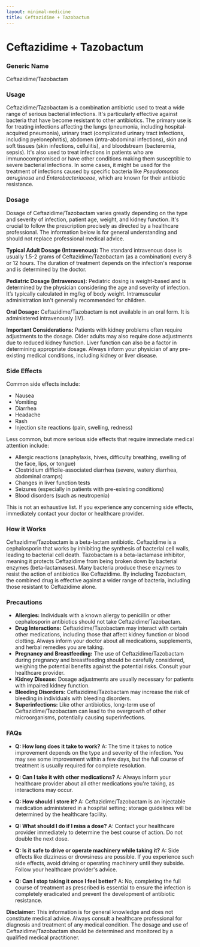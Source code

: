 ```yaml
---
layout: minimal-medicine
title: Ceftazidime + Tazobactum
---
```


# Ceftazidime + Tazobactum
### Generic Name
Ceftazidime/Tazobactam

### Usage

Ceftazidime/Tazobactam is a combination antibiotic used to treat a wide range of serious bacterial infections.  It's particularly effective against bacteria that have become resistant to other antibiotics.  The primary use is for treating infections affecting the lungs (pneumonia, including hospital-acquired pneumonia), urinary tract (complicated urinary tract infections, including pyelonephritis), abdomen (intra-abdominal infections), skin and soft tissues (skin infections, cellulitis), and bloodstream (bacteremia, sepsis).  It's also used to treat infections in patients who are immunocompromised or have other conditions making them susceptible to severe bacterial infections.  In some cases, it might be used for the treatment of infections caused by specific bacteria like *Pseudomonas aeruginosa* and *Enterobacteriaceae*, which are known for their antibiotic resistance.


### Dosage

Dosage of Ceftazidime/Tazobactam varies greatly depending on the type and severity of infection, patient age, weight, and kidney function.  It's crucial to follow the prescription precisely as directed by a healthcare professional.  The information below is for general understanding and should not replace professional medical advice.

**Typical Adult Dosage (Intravenous):**  The standard intravenous dose is usually 1.5-2 grams of Ceftazidime/Tazobactam (as a combination) every 8 or 12 hours.  The duration of treatment depends on the infection's response and is determined by the doctor.

**Pediatric Dosage (Intravenous):** Pediatric dosing is weight-based and is determined by the physician considering the age and severity of infection. It’s typically calculated in mg/kg of body weight.  Intramuscular administration isn't generally recommended for children.


**Oral Dosage:**  Ceftazidime/Tazobactam is not available in an oral form.  It is administered intravenously (IV).


**Important Considerations:**  Patients with kidney problems often require adjustments to the dosage.  Older adults may also require dose adjustments due to reduced kidney function.  Liver function can also be a factor in determining appropriate dosage.  Always inform your physician of any pre-existing medical conditions, including kidney or liver disease.



### Side Effects

Common side effects include:

* Nausea
* Vomiting
* Diarrhea
* Headache
* Rash
* Injection site reactions (pain, swelling, redness)


Less common, but more serious side effects that require immediate medical attention include:

* Allergic reactions (anaphylaxis, hives, difficulty breathing, swelling of the face, lips, or tongue)
* Clostridium difficile-associated diarrhea (severe, watery diarrhea, abdominal cramps)
* Changes in liver function tests
* Seizures (especially in patients with pre-existing conditions)
* Blood disorders (such as neutropenia)


This is not an exhaustive list.  If you experience any concerning side effects, immediately contact your doctor or healthcare provider.


### How it Works

Ceftazidime/Tazobactam is a beta-lactam antibiotic.  Ceftazidime is a cephalosporin that works by inhibiting the synthesis of bacterial cell walls, leading to bacterial cell death. Tazobactam is a beta-lactamase inhibitor, meaning it protects Ceftazidime from being broken down by bacterial enzymes (beta-lactamases). Many bacteria produce these enzymes to resist the action of antibiotics like Ceftazidime.  By including Tazobactam, the combined drug is effective against a wider range of bacteria, including those resistant to Ceftazidime alone.


### Precautions

* **Allergies:**  Individuals with a known allergy to penicillin or other cephalosporin antibiotics should not take Ceftazidime/Tazobactam.
* **Drug Interactions:**  Ceftazidime/Tazobactam may interact with certain other medications, including those that affect kidney function or blood clotting.  Always inform your doctor about all medications, supplements, and herbal remedies you are taking.
* **Pregnancy and Breastfeeding:**  The use of Ceftazidime/Tazobactam during pregnancy and breastfeeding should be carefully considered, weighing the potential benefits against the potential risks.  Consult your healthcare provider.
* **Kidney Disease:**  Dosage adjustments are usually necessary for patients with impaired kidney function.
* **Bleeding Disorders:**  Ceftazidime/Tazobactam may increase the risk of bleeding in individuals with bleeding disorders.
* **Superinfections:**  Like other antibiotics, long-term use of Ceftazidime/Tazobactam can lead to the overgrowth of other microorganisms, potentially causing superinfections.


### FAQs

* **Q: How long does it take to work?** A: The time it takes to notice improvement depends on the type and severity of the infection.  You may see some improvement within a few days, but the full course of treatment is usually required for complete resolution.

* **Q: Can I take it with other medications?** A:  Always inform your healthcare provider about all other medications you're taking, as interactions may occur.

* **Q: How should I store it?** A:  Ceftazidime/Tazobactam is an injectable medication administered in a hospital setting; storage guidelines will be determined by the healthcare facility.

* **Q: What should I do if I miss a dose?** A: Contact your healthcare provider immediately to determine the best course of action.  Do not double the next dose.

* **Q: Is it safe to drive or operate machinery while taking it?** A: Side effects like dizziness or drowsiness are possible. If you experience such side effects, avoid driving or operating machinery until they subside.  Follow your healthcare provider's advice.

* **Q: Can I stop taking it once I feel better?** A:  No, completing the full course of treatment as prescribed is essential to ensure the infection is completely eradicated and prevent the development of antibiotic resistance.

**Disclaimer:** This information is for general knowledge and does not constitute medical advice.  Always consult a healthcare professional for diagnosis and treatment of any medical condition.  The dosage and use of Ceftazidime/Tazobactam should be determined and monitored by a qualified medical practitioner.
